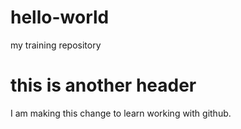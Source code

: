 # hello-world
my training repository

# this is another header
I am making this change to learn working with github.

